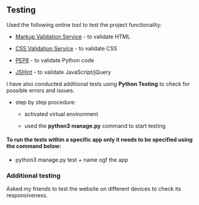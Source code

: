 ## Testing 

Used the following online tool to test the project functionality:

- [Markup Validation Service](https://validator.w3.org/) - to validate HTML

- [CSS Validation Service](https://jigsaw.w3.org/css-validator/) - to validate CSS

- [PEP8](http://pep8online.com/) - to validate Python code

- [JSHint](https://jshint.com/) - to validate JavaScript/jQuery


I have also conducted additional tests using **Python Testing** to check for possible errors and issues.

- step by step procedure:
    - activated virtual environment

    - used the **python3 manage.py** command to start testing

#### To run the tests within a specific app only it needs to be specified using the command below:

- python3 manage.py test + name ogf the app 


### Additional testing

Asked my friends to test the website on different devices to check its responsiveness.
